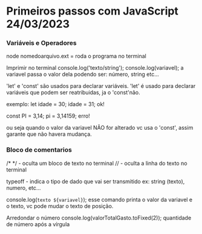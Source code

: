 # Primeiros passos com JavaScript 24/03/2023

### Variáveis e Operadores

node nomedoarquivo.ext = roda o programa no terminal

Imprimir no terminal 
console.log('texto/string');
console.log(variavel); 
a variavel passa o valor dela podendo ser: número, string etc...

'let' e 'const' são usados para declarar variáveis. 'let' é usado para declarar variáveis que podem ser reatribuidas, ja o 'const'não.

exemplo: 
let idade = 30;
idade = 31; 
ok!

const PI = 3,14;
pi = 3,14159; 
erro!

ou seja quando o valor da variavel NÃO for alterado vc usa o 'const', assim garante que não havera mudança.


### Bloco de comentarios 
/*   */ - oculta um bloco de texto no terminal
// - oculta a linha do texto no terminal

typeoff - indica o tipo de dado que vai ser transmitido
ex: string (texto), numero, etc...

console.log(`texto ${variavel}`);
esse comando printa o valor da variavel e o texto, vc pode mudar o texto de posição.

Arredondar o número
console.log(valorTotalGasto.toFixed(2));
quantidade de número após a vírgula
